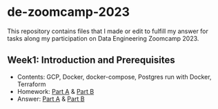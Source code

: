 # de-zoomcamp-2023
This repository contains files that I made or edit to fulfill my answer for tasks along my participation on Data Engineering Zoomcamp 2023. <br>

## Week1: Introduction and Prerequisites
- Contents: GCP, Docker, docker-compose, Postgres run with Docker, Terraform
- Homework: [Part A](https://github.com/DataTalksClub/data-engineering-zoomcamp/blob/main/cohorts/2023/week_1_docker_sql/homework.md) & [Part B](https://github.com/DataTalksClub/data-engineering-zoomcamp/blob/main/cohorts/2023/week_1_terraform/homework.md)
- Answer: [Part A](https://github.com/ahmdxrzky/de-zoomcamp-2023/blob/main/week1/week1_homework_A.md) & [Part B](https://github.com/ahmdxrzky/de-zoomcamp-2023/blob/main/week1/week1_homework_B.md)
